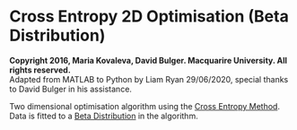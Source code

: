 # Cross Entropy 2D Optimisation (Beta Distribution)

**Copyright 2016, Maria Kovaleva, David Bulger.
Macquarire University. All rights reserved.**  
Adapted from MATLAB to Python by Liam Ryan 29/06/2020, special thanks to David Bulger in his assistance.

Two dimensional optimisation algorithm using the [Cross Entropy Method](https://en.wikipedia.org/wiki/Cross-entropy_method).
Data is fitted to a [Beta Distribution](https://en.wikipedia.org/wiki/Beta_distribution) in the algorithm.
